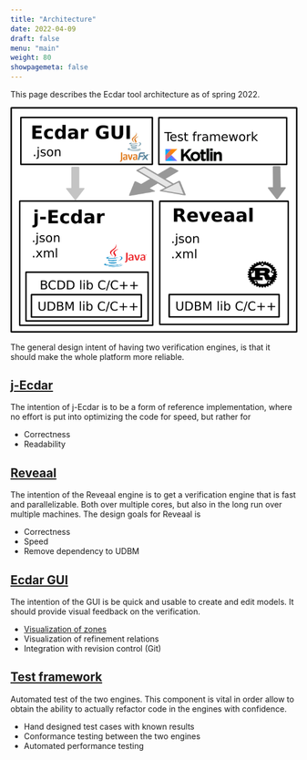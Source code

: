 ```yaml
---
title: "Architecture"
date: 2022-04-09
draft: false
menu: "main"
weight: 80
showpagemeta: false
---
```


This page describes the Ecdar tool architecture as of spring 2022.

<img src="/img/ArchOverview.png" alt="Overview of the Architecture" style="width:496; height:357;" />

The general design intent of having two verification engines, is that it should make the whole platform more reliable.

## [j-Ecdar](https://github.com/Ecdar/j-Ecdar)

The intention of j-Ecdar is to be a form of reference implementation, where no effort is put into optimizing the code for speed, but rather for

 *	Correctness
 * Readability

## [Reveaal](https://github.com/Ecdar/Reveaal)
The intention of the Reveaal engine is to get a verification engine that is fast and parallelizable. Both over multiple cores, but also in the long run over multiple machines. The design goals for Reveaal is

 * Correctness
 * Speed
 * Remove dependency to UDBM

## [Ecdar GUI](https://github.com/Ecdar/Ecdar-GUI)

The intention of the GUI is be quick and usable to create and edit models. It should provide visual feedback on the verification.

 *	[Visualization of zones](https://github.com/Ecdar/VisualZone)
 *	Visualization of refinement relations
 *	Integration with revision control (Git)
 
## [Test framework](https://github.com/Ecdar/Ecdar-test)
Automated test of the two engines. This component is vital in order allow to obtain the ability to actually refactor code in the engines with confidence.

 *	Hand designed test cases with known results
 * Conformance testing between the two engines
 *	Automated performance testing



